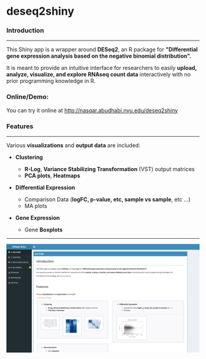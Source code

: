 # deseq2shiny

### Introduction
---


This Shiny app is a wrapper around **DESeq2**, an R package for **"Differential gene expression analysis based on the negative binomial distribution".**

It is meant to provide an intuitive interface for researchers to easily **upload, analyze, visualize, and explore RNAseq count data** interactively with no prior programming knowledge in R.


### Online/Demo:
You can try it online at http://nasqar.abudhabi.nyu.edu/deseq2shiny

### Features
---
Various **visualizations** and **output data** are included:

*   **Clustering**

    *   **R-Log**, **Variance Stabilizing Transformation** (VST) output matrices
    *   **PCA plots**, **Heatmaps**

*   **Differential Expression**

    *   Comparison Data (**logFC, p-value, etc, sample vs sample**, etc …)
    *   MA plots

*   **Gene Expression**

    *   Gene **Boxplots**
      
      
---
![alt text](screenshotdeseq2.png "Input Data")
